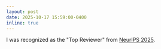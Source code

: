 ```yaml
---
layout: post
date: 2025-10-17 15:59:00-0400
inline: true
---
```


I was recognized as the "Top Reviewer" from [NeurIPS 2025](https://neurips.cc/).
